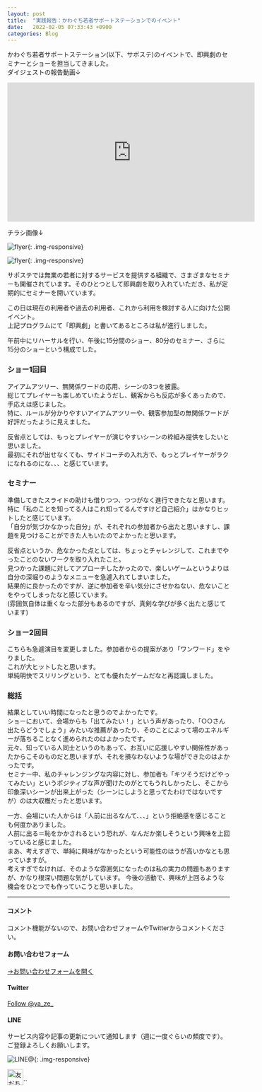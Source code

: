 ```yaml
---
layout: post
title:  "実践報告：かわぐち若者サポートステーションでのイベント"
date:   2022-02-05 07:33:43 +0900
categories: Blog
---
```




かわぐち若者サポートステーション(以下、サポステ)のイベントで、即興劇のセミナーとショーを担当してきました。  
ダイジェストの報告動画↓  

<iframe width="560" height="315" src="https://www.youtube.com/embed/pqIatYulg_4" title="YouTube video player" frameborder="0" allow="accelerometer; autoplay; clipboard-write; encrypted-media; gyroscope; picture-in-picture" allowfullscreen></iframe>



チラシ画像↓  

![flyer]({{site.baseurl}}/img/2022205_01.jpg){: .img-responsive}

![flyer]({{site.baseurl}}/img/2022205_02.jpg){: .img-responsive}



サポステでは無業の若者に対するサービスを提供する組織で、さまざまなセミナーも開催されています。そのひとつとして即興劇を取り入れていただき、私が定期的にセミナーを開いています。

この日は現在の利用者や過去の利用者、これから利用を検討する人に向けた公開イベント。  
上記プログラムにて「即興劇」と書いてあるところは私が進行しました。

午前中にリハーサルを行い、午後に15分間のショー、80分のセミナー、さらに15分のショーという構成でした。

### ショー1回目

アイアムアツリー、無関係ワードの応用、シーンの3つを披露。  
総じてプレイヤーも楽しめていたようだし、観客からも反応が多くあったので、手応えは感じました。  
特に、ルールが分かりやすいアイアムアツリーや、観客参加型の無関係ワードが好評だったように見えました。  

反省点としては、もっとプレイヤーが演じやすいシーンの枠組み提供をしたいと思いました。  
最初にそれが出せなくても、サイドコーチの入れ方で、もっとプレイヤーがラクになれるのにな、、、と感じています。

### セミナー

準備してきたスライドの助けも借りつつ、つつがなく進行できたなと思います。  
特に「私のことを知ってる人はこれ知ってるんですけど自己紹介」はかなりヒットしたと感じています。  
「自分が気づかなかった自分」が、それぞれの参加者から出たと思いますし、課題を見つけることができた人もいたのでよかったと思います。  
  
反省点というか、危なかった点としては、ちょっとチャレンジして、これまでやったことのないワークを取り入れたこと。  
見つかった課題に対してアプローチしたかったので、楽しいゲームというよりは自分の深堀りのようなメニューを急遽入れてしまいました。  
結果的に良かったのですが、逆に参加者を辛い気分にさせかねない、危ないことをやってしまったなと感じています。  
(雰囲気自体は重くなった部分もあるのですが、真剣な学びが多く出たと感じています)  


### ショー2回目

こちらも急遽演目を変更しました。参加者からの提案があり「ワンワード」をやりました。  
これが大ヒットしたと思います。  
単純明快でスリリングという、とても優れたゲームだなと再認識しました。  

### 総括

結果としていい時間になったと思うのでよかったです。  
ショーにおいて、会場からも「出てみたい！」という声があったり、「○○さん出たらどうでしょう」みたいな推薦があったり、そのことによって場のエネルギーが落ちることなく進められたのはよかったです。  
元々、知っている人同士というのもあって、お互いに応援しやすい関係性があったからこそのものだと思いますが、それを損なわないような場ができたのはよかったです。  
セミナー中、私のチャレンジングな内容に対し、参加者も「キツそうだけどやってみたい」というポジティブな声が聞けたのがとてもうれしかったし、そこから印象深いシーンが出来上がった（シーンにしようと思ってたわけではないですが）のは大収穫だったと思います。  


一方、会場にいた人からは「人前に出るなんて、、、」という拒絶感を感じることも何度かありました。  
人前に出る＝恥をかかされるという恐れが、なんだか楽しそうという興味を上回っていると感じました。  
まあ、考えすぎで、単純に興味がなかったという可能性のほうが高いかなとも思っていますが。  
考えすぎでなければ、そのような雰囲気になったのは私の実力の問題もありますが、かなり根深い問題な気がしています。
今後の活動で、興味が上回るような機会をひとつでも作っていこうと思いました。  





---
#### コメント
コメント機能がないので、お問い合わせフォームやTwitterからコメントください。

#### お問い合わせフォーム
[→お問い合わせフォームを開く]({{site.baseurl}}/docs/contact/)

#### Twitter

<a href="https://twitter.com/ya_ze_?ref_src=twsrc%5Etfw" class="twitter-follow-button" data-show-count="false">Follow @ya_ze_</a><script async src="https://platform.twitter.com/widgets.js" charset="utf-8"></script>


#### LINE

サービス内容や記事の更新について通知します（週に一度ぐらいの頻度です）。
ご登録よろしくお願いします。

![LINE@]({{site.baseurl}}/img/lineat.png){: .img-responsive}

<a href="https://line.me/R/ti/p/%40tqt3140x"><img height="36" border="0" alt="友だち追加" src="https://scdn.line-apps.com/n/line_add_friends/btn/ja.png"></a>``